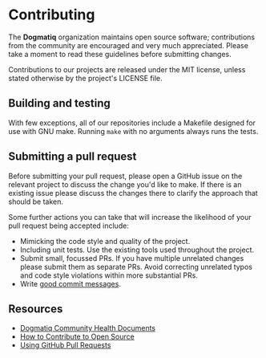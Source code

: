 # Contributing

The **Dogmatiq** organization maintains open source software; contributions from
the community are encouraged and very much appreciated. Please take a moment to
read these guidelines before submitting changes.

Contributions to our projects are released under the MIT license, unless
stated otherwise by the project's LICENSE file.

## Building and testing

With few exceptions, all of our repositories include a Makefile designed for use
with GNU make. Running `make` with no arguments always runs the tests.

## Submitting a pull request

Before submitting your pull request, please open a GitHub issue on the relevant
project to discuss the change you'd like to make. If there is an existing issue
please discuss the changes there to clarify the approach that should be taken.

Some further actions you can take that will increase the likelihood of your pull
request being accepted include:

- Mimicking the code style and quality of the project.
- Including unit tests. Use the existing tools used throughout the project.
- Submit small, focussed PRs. If you have multiple unrelated changes please
  submit them as separate PRs. Avoid correcting unrelated typos and code style
  violations within more substantial PRs.
- Write [good commit messages](https://tbaggery.com/2008/04/19/a-note-about-git-commit-messages.html).

## Resources

- [Dogmatiq Community Health Documents](https://github.com/dogmatiq/.github)
- [How to Contribute to Open Source](https://opensource.guide/how-to-contribute/)
- [Using GitHub Pull Requests](https://docs.github.com/en/free-pro-team@latest/github/collaborating-with-issues-and-pull-requests/about-pull-requests)
